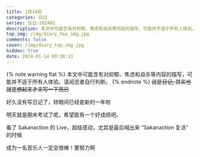 ```yaml
---
title: 1月14日
categories: 日记
series: 日记-202401
description: 本文中可能含有对抑郁、焦虑和自杀等内容的描写，可能并不适于所有人体验。请阅览者自行判断。
top_img: /img/diary_top_img.jpg
comments: false
cover: /img/diary_top_img.jpg
hidden: true
date: 2024-01-14 09:38:13
---
```

{% note warning flat %}
本文中可能含有对抑郁、焦虑和自杀等内容的描写，可能并不适于所有人体验。请阅览者自行判断。
{% endnote %}
~~说是日记, 其实也就是想起来才来写一下而已~~

好久没有写日记了，转眼间已经是新的一年啦

明天就是期末考试了呢，希望能有一个好成绩吧。

看了 Sakanaction 的 Live，超级感动，尤其是最后喊出来 “Sakanaction 复活” 的时候

成为一名音乐人一定会很棒！要努力啊
